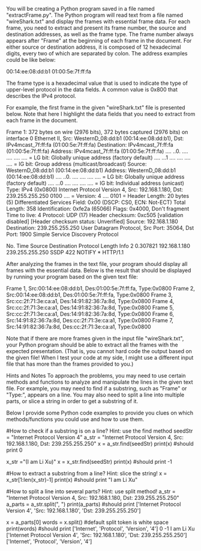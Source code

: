 You will be creating a Python program saved in a file named "extractFrame.py". The Python program will read text from a file named "wireShark.txt" and display the frames with essential frame data. For each frame, you need to extract and present its frame number, the source and destination addresses, as well as the frame type. The frame number always appears after "Frame" at the beginning of each frame in the document. For either source or destination address, it is composed of 12 hexadecimal digits, every two of which are separated by colon. The address examples could be like below:

00:14:ee:08:dd:b1
01:00:5e:7f:ff:fa

The frame type is a hexadecimal value that is used to indicate the type of upper-level protocol in the data fields. A common value is 0x800 that describes the IPv4 protocol.

For example, the first frame in the given "wireShark.txt" file is presented below. Note that here I highlight the data fields that you need to extract from each frame in the document.

Frame 1: 372 bytes on wire (2976 bits), 372 bytes captured (2976 bits) on interface 0
Ethernet II, Src: WesternD_08:dd:b1 (00:14:ee:08:dd:b1), Dst: IPv4mcast_7f:ff:fa (01:00:5e:7f:ff:fa)
    Destination: IPv4mcast_7f:ff:fa (01:00:5e:7f:ff:fa)
        Address: IPv4mcast_7f:ff:fa (01:00:5e:7f:ff:fa)
        .... ..0. .... .... .... .... = LG bit: Globally unique address (factory default)
        .... ...1 .... .... .... .... = IG bit: Group address (multicast/broadcast)
    Source: WesternD_08:dd:b1 (00:14:ee:08:dd:b1)
        Address: WesternD_08:dd:b1 (00:14:ee:08:dd:b1)
        .... ..0. .... .... .... .... = LG bit: Globally unique address (factory default)
        .... ...0 .... .... .... .... = IG bit: Individual address (unicast)
    Type: IPv4 (0x0800)
Internet Protocol Version 4, Src: 192.168.1.180, Dst: 239.255.255.250
    0100 .... = Version: 4
    .... 0101 = Header Length: 20 bytes (5)
    Differentiated Services Field: 0x00 (DSCP: CS0, ECN: Not-ECT)
    Total Length: 358
    Identification: 0xfe2a (65066)
    Flags: 0x4000, Don't fragment
    Time to live: 4
    Protocol: UDP (17)
    Header checksum: 0xc505 [validation disabled]
    [Header checksum status: Unverified]
    Source: 192.168.1.180
    Destination: 239.255.255.250
User Datagram Protocol, Src Port: 35064, Dst Port: 1900
Simple Service Discovery Protocol

No.     Time           Source                Destination           Protocol Length Info
      2 0.307821       192.168.1.180         239.255.255.250       SSDP     422    NOTIFY * HTTP/1.1 

After analyzing the frames in the text file, your program should display all frames with the essential data. Below is the result that should be displayed by running your program based on the given text file:

Frame 1, Src:00:14:ee:08:dd:b1, Des:01:00:5e:7f:ff:fa, Type:0x0800
Frame 2, Src:00:14:ee:08:dd:b1, Des:01:00:5e:7f:ff:fa, Type:0x0800
Frame 3, Src:cc:2f:71:3e:ca:a1, Des:14:91:82:36:7a:8d, Type:0x0800
Frame 4, Src:cc:2f:71:3e:ca:a1, Des:14:91:82:36:7a:8d, Type:0x0800
Frame 5, Src:cc:2f:71:3e:ca:a1, Des:14:91:82:36:7a:8d, Type:0x0800
Frame 6, Src:14:91:82:36:7a:8d, Des:cc:2f:71:3e:ca:a1, Type:0x0800
Frame 7, Src:14:91:82:36:7a:8d, Des:cc:2f:71:3e:ca:a1, Type:0x0800

Note that if there are more frames given in the input file "wireShark.txt", your Python program should be able to extract all the frames with the expected presentation. (That is, you cannot hard code the output based on the given file! When I test your code at my side, I might use a different input file that has more than the frames provided to you.)

Hints and Notes
To approach the problems, you may need to use certain methods and functions to analyze and manipulate the lines in the given text file. For example, you may need to find if a substring, such as "Frame" or "Type:", appears on a line. You may also need to split a line into multiple parts, or slice a string in order to get a substring of it.

Below I provide some Python code examples to provide you clues on which methods/functions you could use and how to use them.

#How to check if a substring is on a line? Hint: use the find method
seedStr = "Internet Protocol Version 4"
a_str = "Internet Protocol Version 4, Src: 192.168.1.180, Dst: 239.255.255.250"
x = a_str.find(seedStr)
print(x)
#should print 0

x_str ="(I am Li Xu)"
x = x_str.find(seedStr)
print(x)
#should print -1

#How to extract a substring from a line? Hint: slice the string!
x = x_str[1:len(x_str)-1]
print(x)
#should print "I am Li Xu"

#How to split a line into several parts? Hint: use split method!
a_str = "Internet Protocol Version 4, Src: 192.168.1.180, Dst: 239.255.255.250"
a_parts = a_str.split(", ")
print(a_parts)
#should print ['Internet Protocol Version 4', 'Src: 192.168.1.180', 'Dst: 239.255.255.250']

x = a_parts[0]
words = x.split() #default split token is white space
print(words)
#should print ['Internet', 'Protocol', 'Version', '4']
0
-1
I am Li Xu
['Internet Protocol Version 4', 'Src: 192.168.1.180', 'Dst: 239.255.255.250']
['Internet', 'Protocol', 'Version', '4']
